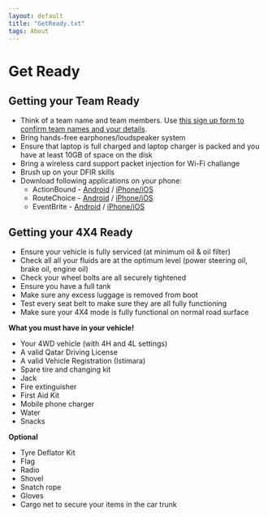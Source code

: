 ```yaml
---
layout: default
title: "GetReady.txt"
tags: About
---
```


# Get Ready

## Getting your Team Ready

* Think of a team name and team members. Use [this sign up form to confirm team names and your details](https://forms.office.com/e/EAx5SNHMbG).
* Bring hands-free earphones/loudspeaker system
* Ensure that laptop is full charged and laptop charger is packed and you have at least 10GB of space on the disk
* Bring a wireless card support packet injection for Wi-Fi challange
* Brush up on your DFIR skills
* Download following applications on your phone:
  * ActionBound - [Android](https://play.google.com/store/apps/details?id=de.actionbound&hl=en_US&gl=US)   /   [iPhone/iOS](https://apps.apple.com/us/app/actionbound/id582660833)
  * RouteChoice - [Android](https://play.google.com/store/apps/details?id=com.routechoices.routechoicestracker&hl=en_US&gl=US)   /   [iPhone/iOS](https://apps.apple.com/id/app/routechoices-tracker/id1570437272)
  * EventBrite - [Android](https://play.google.com/store/apps/details?id=com.eventbrite.attendee&hl=en_US&gl=US)   /   [iPhone/iOS](https://apps.apple.com/us/app/eventbrite/id487922291)

## Getting your 4X4 Ready
 
* Ensure your vehicle is fully serviced (at minimum oil & oil filter)
* Check all all your fluids are at the optimum level (power steering oil, brake oil, engine oil)
* Check your wheel bolts are all securely tightened
* Ensure you have a full tank
* Make sure any excess luggage is removed from boot
* Test every seat belt to make sure they are all fully functioning
* Make sure your 4X4 mode is fully functional on normal road surface

**What you must have in your vehicle!**

* Your 4WD vehicle (with 4H and 4L settings)
* A valid Qatar Driving License
* A valid Vehicle Registration (Istimara)
* Spare tire and changing kit
* Jack
* Fire extinguisher
* First Aid Kit
* Mobile phone charger
* Water
* Snacks

**Optional**

* Tyre Deflator Kit
* Flag
* Radio
* Shovel
* Snatch rope
* Gloves
* Cargo net to secure your items in the car trunk
